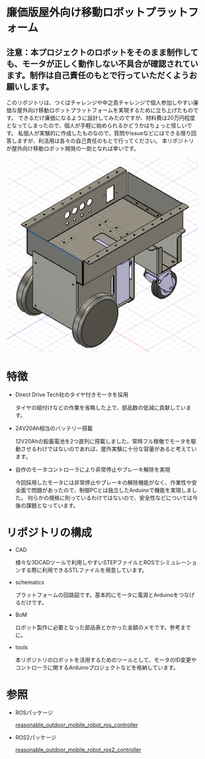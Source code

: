 # 廉価版屋外向け移動ロボットプラットフォーム

## 注意：本プロジェクトのロボットをそのまま制作しても、モータが正しく動作しない不具合が確認されています。制作は自己責任のもとで行っていただくようお願いします。

このリポジトリは、つくばチャレンジや中之島チャレンジで個人参加しやすい廉価な屋外向け移動ロボットプラットフォームを実現するために立ち上げたものです。
できるだけ廉価になるように設計してみたのですが、材料費は20万円程度となってしまったので、個人が手軽に始められるかどうかはちょっと怪しいです。
私個人が実験的に作成したものなので、質問やissueなどにはできる限り回答しますが、利活用は各々の自己責任のもとで行ってください。
本リポジトリが屋外向け移動ロボット開発の一助となれば幸いです。

![ロボット外観](figs/reasonable_robot.png)

# 特徴

- Direct Drive Tech社のタイヤ付きモータを採用

  タイヤの組付けなどの作業を省略した上で、部品数の低減に貢献しています。

- 24V20Ah相当のバッテリー搭載

  12V20Ahの鉛蓄電池を2つ直列に搭載しました。常時フル稼働でモータを駆動させるわけではないのであれば、屋外実験に十分な容量があると考えています。

- 自作のモータコントローラにより非常停止やブレーキ解除を実現

  今回採用したモータには非常停止やブレーキの解除機能がなく、作業性や安全面で問題があったので、制御PCとは独立したArduinoで機能を実現しました。
  何らかの規格に則っているわけではないので、安全性などについては今後の課題となっています。

# リポジトリの構成

- CAD

  様々な3DCADツールで利用しやすいSTEPファイルとROSでシミュレーションする際に利用できるSTLファイルを用意しています。
  
- schematics

  プラットフォームの回路図です。基本的にモータに電源とArduinoをつなげるだけです。

- BoM

  ロボット製作に必要となった部品表とかかった金額のメモです。参考までに。
  
- tools
  
  本リポジトリのロボットを活用するためのツールとして、モータのID変更やコントローラに関するArduinoプロジェクトなどを格納しています。
  
# 参照

- ROSパッケージ

  [reasonable_outdoor_mobile_robot_ros_controller](https://github.com/hijimasa/reasonable_outdoor_mobile_robot_ros_controller)
  
- ROS2パッケージ

  [reasonable_outdoor_mobile_robot_ros2_controller](https://github.com/hijimasa/reasonable_outdoor_mobile_robot_ros2_controller)

